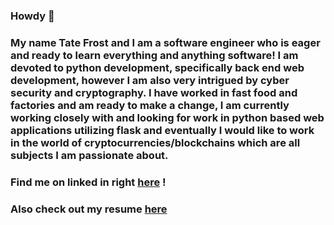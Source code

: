 ### Howdy 👋

### My name Tate Frost and I am a software engineer who is eager and ready to learn everything and anything software! I am devoted to python development, specifically back end web development, however I am also very intrigued by cyber security and cryptography. I have worked in fast food and factories and am ready to make a change, I am currently working closely with and looking for work in python based web applications utilizing flask and eventually I would like to work in the world of cryptocurrencies/blockchains which are all subjects I am passionate about.

### Find me on linked in right [here](https://www.linkedin.com/in/tate-frost/) !

### Also check out my resume [here](https://docs.google.com/document/d/12QEgAKQ3NGxJnGTcjPDemnMkYcZ9nBKsOhmGJBwvKxI/edit?usp=sharing)
<!--
**tatefrost/tatefrost** is a ✨ _special_ ✨ repository because its `README.md` (this file) appears on your GitHub profile.

Here are some ideas to get you started:

- 🔭 I’m currently working on ...
- 🌱 I’m currently learning ...
- 👯 I’m looking to collaborate on ...
- 🤔 I’m looking for help with ...
- 💬 Ask me about ...
- 📫 How to reach me: ...
- 😄 Pronouns: ...
- ⚡ Fun fact: ...
-->
